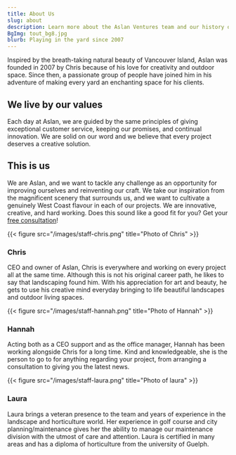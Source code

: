 ```yaml
---
title: About Us
slug: about
description: Learn more about the Aslan Ventures team and our history of revitalizing yards and enriching lives
BgImg: tout_bg8.jpg
blurb: Playing in the yard since 2007
---
```



Inspired by the breath-taking natural beauty of Vancouver Island, Aslan was founded in 2007 by Chris because of his love for creativity and outdoor space. Since then, a passionate group of people have joined him in his adventure of making every yard an enchanting space for his clients.

## We live by our values
Each day at Aslan, we are guided by the same principles of giving exceptional customer service, keeping our promises, and continual innovation. We are solid on our word and we believe that every project deserves a creative solution.

## This is us
We are Aslan, and we want to tackle any challenge as an opportunity for improving ourselves and reinventing our craft. We take our inspiration from the magnificent scenery that surrounds us, and we want to cultivate a genuinely West Coast flavour in each of our projects. We are innovative, creative, and hard working.
Does this sound like a good fit for you? Get your [free consultation](/contact "Free Consultation and Estimate")!


{{< figure src="/images/staff-chris.png" title="Photo of Chris" >}}

### Chris

CEO and owner of Aslan, Chris is everywhere and working on every project all at the same time. Although this is not his original career path, he likes to say that landscaping found him. With his appreciation for art and beauty, he gets to use his creative mind everyday bringing to life beautiful landscapes and outdoor living spaces.

{{< figure src="/images/staff-hannah.png" title="Photo of Hannah" >}}

### Hannah

Acting both as a CEO support and as the office manager, Hannah has been working alongside Chris for a long time. Kind and knowledgeable, she is the person to go to for anything regarding your project, from arranging a consultation to giving you the latest news.

{{< figure src="/images/staff-laura.png" title="Photo of laura" >}}

### Laura

Laura brings a veteran presence to the team and years of experience in the landscape and horticulture world. Her experience in golf course and city planning/maintenance gives her the ability to manage our maintenance division with the utmost of care and attention. Laura is certified in many areas and has a diploma of horticulture from the university of Guelph.
